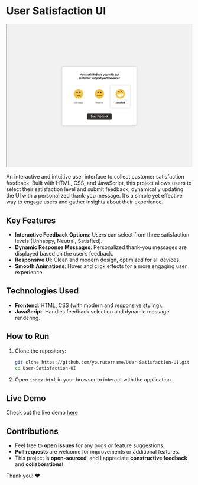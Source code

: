# User Satisfaction UI

![poroject screenshot](image.png)

An interactive and intuitive user interface to collect customer satisfaction feedback. Built with HTML, CSS, and JavaScript, this project allows users to select their satisfaction level and submit feedback, dynamically updating the UI with a personalized thank-you message. It’s a simple yet effective way to engage users and gather insights about their experience.

## Key Features
- **Interactive Feedback Options**: Users can select from three satisfaction levels (Unhappy, Neutral, Satisfied).
- **Dynamic Response Messages**: Personalized thank-you messages are displayed based on the user’s feedback.
- **Responsive UI**: Clean and modern design, optimized for all devices.
- **Smooth Animations**: Hover and click effects for a more engaging user experience.

## Technologies Used
- **Frontend**: HTML, CSS (with modern and responsive styling).
- **JavaScript**: Handles feedback selection and dynamic message rendering.

## How to Run
1. Clone the repository:
   ```bash
   git clone https://github.com/yourusername/User-Satisfaction-UI.git
   cd User-Satisfaction-UI
   ```
2. Open `index.html` in your browser to interact with the application.

## Live Demo
Check out the live demo [here](https://chrisroland.github.io/User-Satisfaction-UI/)

## Contributions
- Feel free to **open issues** for any bugs or feature suggestions.
- **Pull requests** are welcome for improvements or additional features.
- This project is **open-sourced**, and I appreciate **constructive feedback** and **collaborations**!

Thank you! ❤️